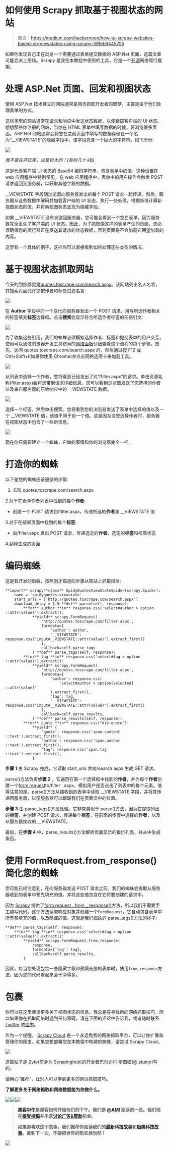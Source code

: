 # 如何使用 Scrapy 抓取基于视图状态的网站

> 原文：<https://medium.com/hackernoon/how-to-scrape-websites-based-on-viewstates-using-scrapy-39feb9445755>

如果你发现自己正在浏览一个需要通过表单提交数据的 ASP.Net 页面，这篇文章可能会派上用场。Scrapy 是我在本教程中使用的工具，它是一个[开源](https://scrapy.org/community/)网络爬行框架。

# 处理 ASP.Net 页面、回发和视图状态

使用 ASP.Net 技术建立的网站通常是网页抓取开发者的噩梦，主要是由于他们处理表单的方式。

这些类型的网站通常在请求和响应中发送状态数据，以便跟踪客户端的 UI 状态。想想那些你注册的网站，当你在 HTML 表单中填写数据的时候，要浏览很多页面。ASP.Net 网站通常会将您在之前页面中填写的数据存储在一个名为“__VIEWSTATE”的隐藏字段中，该字段包含一个巨大的字符串，如下所示:

![](img/74eb9f21acc3e29935ab818cc0b7cd3e.png)

*我不是在开玩笑，这是巨大的！(有时几十 kB)*

这是代表客户端 UI 状态的 Base64 编码字符串，包含表单中的值。这种设置在 web 应用程序中特别常见，在 web 应用程序中，表单中的用户操作会触发 POST 请求返回到服务器，以获取其他字段的数据。

__VIEWSTATE 字段随浏览器向服务器发出的每个 POST 请求一起传递。然后，服务器从这些数据中解码并加载客户端的 UI 状态，执行一些处理，根据新值计算新视图状态的值，并将新视图状态呈现为隐藏字段。

如果 __VIEWSTATE 没有发送回服务器，您可能会看到一个空白表单，因为服务器完全丢失了客户端的 UI 状态。因此，为了抓取像这样的表单产生的页面，您必须确保您的爬行器正在发送其请求的状态数据，否则页面将不会加载它期望加载的内容。

这里有一个具体的例子，这样你可以直接看到如何处理这些类型的情况。

# 基于视图状态抓取网站

今天的刮痧豚鼠是[quotes.toscrape.com/search.aspx](http://quotes.toscrape.com/search.aspx)。该网站列出名人名言，其搜索页面允许您按作者和标签过滤名言:

![](img/332592a528e6617a8faa1351d813c175.png)

在 **Author** 字段中的一个变化向服务器发出一个 POST 请求，用与所选作者相关的标签填充**标签**选择框。点击**搜索**会显示符合所选作者标签的任何引文:

![](img/5d7443ef0d4971059351d00a1b021f92.png)

为了收集这些引用，我们的蜘蛛必须模拟选择作者、标签和提交表单的用户交互。使用可以通过浏览器开发工具访问的[网络面板](https://developer.chrome.com/devtools)仔细查看这个流程的每个步骤。首先，访问 quotes.toscrape.com/search.aspx 的，然后通过按 F12 或 Ctrl+Shift+I(如果你使用 Chrome)并点击网络选项卡来加载工具。

![](img/98507463e22f4764dd8f2b79dfc4d6f4.png)

从列表中选择一个作者，您将看到已经发出了对“/filter.aspx”的请求。单击资源名称(filter.aspx)会将您带到请求详细信息，您可以看到浏览器发送了您选择的作者以及来自服务器的原始响应中的 __VIEWSTATE 数据。

![](img/c251e942dc636ab3100733a76a706d3e.png)

选择一个标签，然后单击搜索。您将看到您的浏览器发送了表单中选择的值以及一个 __VIEWSTATE 值，该值不同于前一个值。这是因为当您选择作者时，服务器在视图状态中包含了一些新信息。

![](img/79567aacaed42b8d85f6c5b5e2728666.png)

现在你只需要建立一个蜘蛛，它做的事情和你的浏览器完全一样。

# 打造你的蜘蛛

以下是您的蜘蛛应该遵循的步骤:

1.  去叫 quotes.toscrape.com/search.aspx

2.对于在表单作者列表中找到的每个**作者**:

*   创建一个 POST 请求到/filter.aspx，传递所选的**作者**和 __VIEWSTATE 值

3.对于在结果页面中找到的每个**标签**:

*   向/filter.aspx 发出 POST 请求，传递选定的**作者**，选定的**标签**和视图状态

4.刮掉生成的页面

# 编码蜘蛛

这是我开发的蜘蛛，按照刚才描述的步骤从网站上抓取报价:

```
**import** scrapy**class** SpidyQuotesViewStateSpider(scrapy.Spider):
    name = 'spidyquotes-viewstate'
    start_urls = ['http://quotes.toscrape.com/search.aspx']
    download_delay = 1.5 **def** parse(self, response):
        **for** author **in** response.css('select#author > option ::attr(value)').extract():
            **yield** scrapy.FormRequest(
                'http://quotes.toscrape.com/filter.aspx',
                formdata={
                    'author': author,
                    '__VIEWSTATE': response.css('input#__VIEWSTATE::attr(value)').extract_first()
                },
                callback=self.parse_tags
            ) **def** parse_tags(self, response):
        **for** tag **in** response.css('select#tag > option ::attr(value)').extract():
            **yield** scrapy.FormRequest(
                'http://quotes.toscrape.com/filter.aspx',
                formdata={
                    'author': response.css(
                        'select#author > option[selected] ::attr(value)'
                    ).extract_first(),
                    'tag': tag,
                    '__VIEWSTATE': response.css('input#__VIEWSTATE::attr(value)').extract_first()
                },
                callback=self.parse_results,
            ) **def** parse_results(self, response):
        **for** quote **in** response.css("div.quote"):
            **yield** {
                'quote': response.css('span.content ::text').extract_first(),
                'author': response.css('span.author ::text').extract_first(),
                'tag': response.css('span.tag ::text').extract_first(),
            }
```

**步骤 1** 由 Scrapy 完成，它读取 start_urls 并向/search.aspx 生成 GET 请求。

parse()方法负责**步骤 2** 。它遍历在第一个选择框中找到的**作者**，并为每个**作者**创建一个[form request](http://doc.scrapy.org/en/latest/topics/request-response.html#formrequest-objects)to/filter . aspx，模拟用户是否点击了列表中的每个元素。值得注意的是，parse()方法从接收到的表单中读取 __VIEWSTATE 字段，并将其传递回服务器，以便服务器可以跟踪我们在页面流中的位置。

**步骤 3** 由 parse_tags()方法处理。它非常类似于 parse()方法，因为它提取列出的**标签**，并创建 POST 请求，传递每个**标签**，在前面的步骤中选择的**作者**，以及从服务器接收的 __VIEWSTATE。

最后，在**步骤 4** 中，parse_results()方法解析页面显示的报价列表，并从中生成条目。

# 使用 FormRequest.from_response()简化您的蜘蛛

您可能已经注意到，在向服务器发送 POST 请求之前，我们的蜘蛛会提取从服务器收到的表单中预先填充的值，并将这些值包含在它将要创建的请求中。

因为 [Scrapy](https://scrapy.org/) 提供了[form request . from _ response()](http://doc.scrapy.org/en/latest/topics/request-response.html#scrapy.http.FormRequest.from_response)方法，所以我们不需要手工编写代码。这个方法读取响应对象并创建一个`FormRequest`，它自动包含表单中所有预填充的值，以及隐藏的值。这就是我们蜘蛛的 parse_tags()方法的样子:

```
**def** parse_tags(self, response):
    **for** tag **in** response.css('select#tag > option ::attr(value)').extract():
        **yield** scrapy.FormRequest.from_response(
            response,
            formdata={'tag': tag},
            callback=self.parse_results,
        )
```

因此，每当您处理包含一些隐藏字段和预填充值的表单时，使用`from_response`方法，因为您的代码看起来会干净得多。

# 包裹

你可以在这里阅读更多关于视图状态的信息。我总是在寻找新的网络抓取技巧，所以如果你在抓取网络时遇到任何障碍，请在下面的评论中告诉我，或者随时联系 [Twitter](https://twitter.com/scrapinghub) 或[脸书](https://www.facebook.com/ScrapingHub/)。

作为一个提醒， [Scrapy Cloud](https://scrapinghub.com/platform/) 是一个永远免费的网络抓取平台，可以让你扩展和管理你的爬虫。如果您想部署您在本教程中构建的蜘蛛，请尝试 Scrapy Cloud。

![](img/7c7fe2e670081a58430f9315be2e77ed.png)

这篇帖子是 Zyte(前身为 Scrapinghub)的开发者巴尔迪尔·斯图姆([@ stumjr](https://twitter.com/stummjr))写的。

请用心“推荐”，让别人可以学到更多的网页抓取技巧。

[](https://scrapinghub.com/data-services/)****了解更多关于网络抓取和网络数据能为你做什么。****

**[![](img/50ef4044ecd4e250b5d50f368b775d38.png)](http://bit.ly/HackernoonFB)****[![](img/979d9a46439d5aebbdcdca574e21dc81.png)](https://goo.gl/k7XYbx)****[![](img/2930ba6bd2c12218fdbbf7e02c8746ff.png)](https://goo.gl/4ofytp)**

> **[黑客中午](http://bit.ly/Hackernoon)是黑客如何开始他们的下午。我们是 [@AMI](http://bit.ly/atAMIatAMI) 家庭的一员。我们现在[接受投稿](http://bit.ly/hackernoonsubmission)并乐意[讨论广告&赞助](mailto:partners@amipublications.com)机会。**
> 
> **如果你喜欢这个故事，我们推荐你阅读我们的[最新科技故事](http://bit.ly/hackernoonlatestt)和[趋势科技故事](https://hackernoon.com/trending)。直到下一次，不要把世界的现实想当然！**

**![](img/be0ca55ba73a573dce11effb2ee80d56.png)**